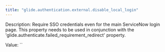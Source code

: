 ```yaml
---
title: "glide.authentication.external.disable_local_login"
---
```


Description: Require SSO credentials even for the main ServiceNow login page. This property needs to be used in conjunction with the 'glide.authenticate.failed_requirement_redirect' property.

Value: ``